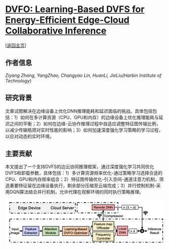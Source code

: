 # [DVFO: Learning-Based DVFS for Energy-Efficient Edge-Cloud Collaborative Inference](https://ieeexplore.ieee.org/abstract/document/10412103)

\[[返回主页](../../README.md#2024)\]

## 作者信息
*Ziyang Zhang, YangZhao, Changyao Lin, HuanLi, JieLiu(Harbin Institute of Technology)*

## 研究背景
文章试图解决在边缘设备上优化DNN推理能耗和延迟面临的挑战。具体包括包括：1）如何在多计算资源（CPU、GPU和内存）的边缘设备上优化推理能耗与延迟之间的平衡；2）如何在边缘-云协作推理过程中自适应调整特征图传输比例，以减少传输瓶颈对实时性能的影响；3）如何加速深度强化学习策略的学习过程，以应对动态的实时环境。

## 主要贡献
本文提出了一个支持DVFS的边云协同推理框架，通过深度强化学习共同优化DVFS和卸载参数，具体包括：1）多计算资源频率优化-通过策略学习选择合适的CPU、GPU和内存频率组合；2）特征图传输优化-引入空间-通道注意力机制，筛选重要特征留在边缘设备执行，剩余部分压缩至云端完成；3）并行控制机制-采用DQN算法结合并行机制，允许代理在观察环境的同时执行策略推理。

![](../../figs/tmc24-dvfo.png)
